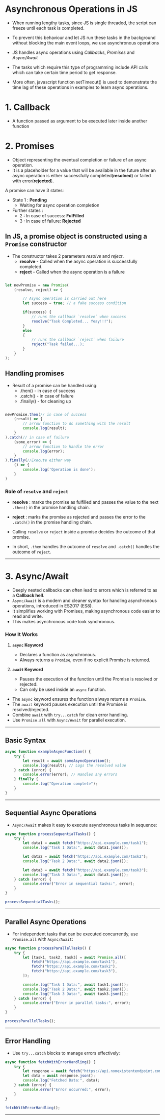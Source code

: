 # Asynchronous Operations in JS

- When running lengthy tasks, since JS is single threaded, the script can freeze until each task is completed.
- To prevent this behaviour and let JS run these tasks in the background without blocking the main event loops, we use asynchronous operations

- JS handles async operations using *Callbacks*, *Promises* and *Async/Await*

- The tasks which require this type of programming include API calls which can take certain time period to get response.

- More often, javascript function setTimeout() is used to demonstrate the time lag of these operations in examples to learn async operations.

# 1. Callback
- A function passed as argument to be executed later inside another function

# 2. Promises
- Object representing the eventual completion or failure of an async operation.
- It is a placeholder for a value that will be available in the future after an async operation is either successfully completed(**resolved**) or failed with error(**rejected**).

A promise can have 3 states:
- State 1 : **Pending**
    - Waiting for async operation completion
- Further states :
    - 2 : In case of success: **FulFilled**
    - 3 : In case of failure: **Rejected**

## In JS, a promise object is constructed using a `Promise` constructor
- The constructor takes 2 parameters *resolve* and *reject*.
    - **resolve** - Called when the async operation is successfully completed.
    - **reject** - Called when the async operation is a failure

```javascript

let newPromise = new Promise(
    (resolve, reject) => {

        // Async operation is carried out here
        let success = true; // a fake success condition

        if(success) {
            // runs the callback `resolve` when success
            resolve("Task Completed... Yeay!!!");
        }
        else 
        {
            // runs the callback `reject` when failure
            reject("Task failed...);
        }
    }
);
```

## Handling promises
- Result of a promise can be handled using:
    - .then()       - in case of success
    - .catch()      - in case of failure
    - .finally()    - for cleaning up

```javascript

newPromise.then(// in case of success
    (result) => {
        // arrow function to do something with the result
        console.log(result);
    }
).catch(// in case of failure
    (some_error) => {
        // arrow function to handle the error
        console.log(error);
    }
).finally(//Execute either way
    () => {
        console.log('Operation is done');
    }
)
```

### Role of `resolve` and `reject`
- **resolve** : marks the promise as fulfilled and passes the value to the next `.then()` in the promise handling chain.
- **reject** : marks the promise as rejected and passes the error to the `.catch()` in the promise handling chain.

- Calling `resolve` or `reject` inside a promise decides the outcome of that promise.
- In short,  `.then` handles the outcome of `resolve` and `.catch()` handles the outcome of `reject`.

---

# 3. Async/Await  
- Deeply nested callbacks can often lead to errors which is referred to as a **Callback hell**.
- `Async/Await` is a modern and cleaner syntax for handling asynchronous operations, introduced in ES2017 (ES8).  
- It simplifies working with Promises, making asynchronous code easier to read and write.
- This makes asynchronous code look synchronous.

### How It Works  

1. **`async` Keyword**  
   - Declares a function as asynchronous.  
   - Always returns a `Promise`, even if no explicit Promise is returned.  

2. **`await` Keyword**  
   - Pauses the execution of the function until the Promise is resolved or rejected.  
   - Can only be used inside an `async` function.

- The `async` keyword ensures the function always returns a `Promise`.  
- The `await` keyword pauses execution until the Promise is resolved/rejected.  
- Combine `await` with `try...catch` for clean error handling.  
- Use `Promise.all` with `Async/Await` for parallel execution.  
---

## Basic Syntax  

```javascript
async function exampleAsyncFunction() {
    try {
        let result = await someAsyncOperation();
        console.log(result); // Logs the resolved value
    } catch (error) {
        console.error(error); // Handles any errors
    } finally {
        console.log("Operation complete");
    }
}
```

---

## Sequential Async Operations  

- `Async/Await` makes it easy to execute asynchronous tasks in sequence:  

```javascript
async function processSequentialTasks() {
    try {
        let data1 = await fetch("https://api.example.com/task1");
        console.log("Task 1 Data:", await data1.json());

        let data2 = await fetch("https://api.example.com/task2");
        console.log("Task 2 Data:", await data2.json());

        let data3 = await fetch("https://api.example.com/task3");
        console.log("Task 3 Data:", await data3.json());
    } catch (error) {
        console.error("Error in sequential tasks:", error);
    }
}

processSequentialTasks();
```

---

## Parallel Async Operations  

- For independent tasks that can be executed concurrently, use `Promise.all` with `Async/Await`:  

```javascript
async function processParallelTasks() {
    try {
        let [task1, task2, task3] = await Promise.all([
            fetch("https://api.example.com/task1"),
            fetch("https://api.example.com/task2"),
            fetch("https://api.example.com/task3"),
        ]);

        console.log("Task 1 Data:", await task1.json());
        console.log("Task 2 Data:", await task2.json());
        console.log("Task 3 Data:", await task3.json());
    } catch (error) {
        console.error("Error in parallel tasks:", error);
    }
}

processParallelTasks();
```

---

## Error Handling  

- Use `try...catch` blocks to manage errors effectively:  

```javascript
async function fetchWithErrorHandling() {
    try {
        let response = await fetch("https://api.nonexistentendpoint.com");
        let data = await response.json();
        console.log("Fetched Data:", data);
    } catch (error) {
        console.error("Error occurred:", error);
    }
}

fetchWithErrorHandling();
```



---
